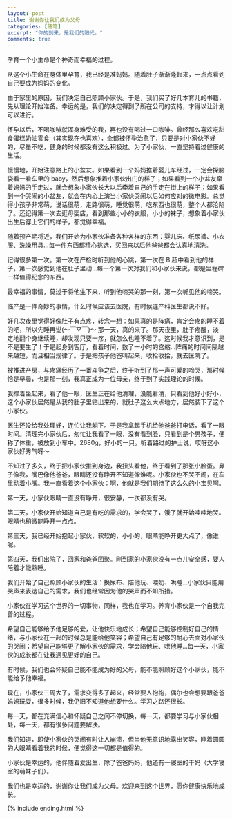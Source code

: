 ```yaml
---
layout: post
title: 谢谢你让我们成为父母
categories: [随笔]
excerpt: "你的到来，是我们的阳光。"
comments: true
---
```


孕育一个小生命是个神奇而幸福的过程。

从这个小生命在身体里孕育，我已经是准妈妈。随着肚子渐渐隆起来，一点点看到自己要成为妈妈的变化。

由于家里的原因，我们决定自己照顾小家伙。于是，我们买了好几本育儿的书籍，先从理论开始准备。幸运的是，我们的决定得到了所在公司的支持，才得以让计划可以进行。

怀孕以后，不喝咖啡就浑身难受的我，再也没有喝过一口咖啡。曾经那么喜欢吃甜食蛋糕奶油零食（其实现在也喜欢），全都被怀孕治愈了，只要是对小家伙不好的，尽量不吃，健身的时候都没有这么积极过。为了小家伙，一直坚持着过健康的生活。

慢慢地，开始注意路上的小盆友。如果看到一个妈妈推着婴儿车经过，一定会探脑袋看一看车里的 baby，然后想象推着小家伙出门的样子；如果看到一个小盆友牵着妈妈的手走过，就会想象小家伙长大以后牵着自己的手走在街上的样子；如果看到一个哭闹的小盆友，就会在内心上演当小家伙哭闹以后如何应对的微电影。总觉得小孩子非常萌，说话很萌，走路很萌，睡觉很萌，吃东西也很萌，整个人都沦陷了。还记得第一次去逛母婴店，看到那些小小的衣服，小小的袜子，想象着小家伙出生后穿上它们的样子，都觉得幸福。

随着预产期将近，我们开始为小家伙准备各种各样的东西：婴儿床、纸尿裤、小衣服、洗澡用具...每一件东西都精心挑选，买回来以后他爸爸都会认真地清洗。

记得很多第一次。第一次在产检时听到他的心跳，第一次在 B 超中看到他的样子，第一次感觉到他在肚子里动...每一个第一次对我们和小家伙来说，都是里程碑一样值得纪念的东西。

最幸福的事情，莫过于将他生下来，听到他啼哭的那一刻，第一次听见他的啼哭。

临产是一件奇妙的事情，什么时候应该去医院，有时候连产科医生都说不好。

好几次夜里觉得好像肚子有点疼，转念一想：如果真的是阵痛，肯定会疼的睡不着的吧，所以先睡再说(～￣▽￣)～ 那一天，真的来了。那天夜里，肚子疼醒，淡定地翻个身继续睡，却发现只要一疼，就怎么也睡不着了。这时候我才意识到，是不是要生了！于是起身到客厅，看着时间，数了一小时的宫缩...阵痛的时间间隔越来越短，而且相当规律了。于是把孩子他爸叫起来，收拾收拾，就去医院了。

被推进产房，与疼痛经历了一番斗争之后，终于听到了那一声可爱的啼哭，那时候恰是早晨，也是那一刻，我真正成为一位母亲，终于到了实践理论的时候。

我撑着坐起来，看了他一眼，医生正在给他清理，没能看清，只看到他好小好小，这个小家伙居然是从我的肚子里钻出来的，就肚子这么大点地方，居然装下了这个小家伙。

医生还没给我处理好，连忙让我躺下。于是我拿起手机给他爸爸打电话，看了一眼时间。清理完小家伙后，匆忙让我看了一眼，没有看到脸，只看到是个男孩子，便称了体重，被放到小车中。2680g，好小的一只。听着路过的护士说，哎呀这小家伙好秀气呀～

不知过了多久，终于把小家伙推到身边，我扭头看他，终于看到了那张小脸蛋。鼻子像我，嘴巴像他爸爸，眼睛还没有睁开不知道像谁呢。小家伙也不哭不闹，在车里动着小嘴。我一直看着这个小家伙：啊，他就是我们期待了这么久的小宝贝啊。

第一天，小家伙眼睛一直没有睁开，很安静，一次都没有哭。

第二天，小家伙开始知道自己是有吃的需求的，学会哭了，饿了就开始哇哇地哭。眼睛也稍微能睁开一点点。

第三天，我已经开始抱起小家伙，软软的，小小的，眼睛能睁开更大点了，像谁呢。

第四天，我们出院了，回家和爸爸团聚。刚到家的小家伙没有一点儿安全感，要人陪着才能熟睡。

我们开始了自己照顾小家伙的生活：换尿布、陪他玩、喂奶、哄睡...小家伙只能用哭声来表达自己的需求，我们也经常因为他的哭声而不知所措。

小家伙在学习这个世界的一切事物，同样，我也在学习。养育小家伙是一个自我完善的过程。

希望自己能够给予他足够的爱，让他快乐地成长；希望自己能够控制好自己的情绪，与小家伙在一起的时候总是能给他笑容；希望自己有足够的耐心去面对小家伙的哭闹；希望自己能够更了解小家伙的需求，学会陪他玩、哄他睡...每一天，小家伙的成长都在让我遇见更好的自己。

有时候，我们也会怀疑自己能不能成为好的父母，能不能照顾好这个小家伙，能不能给予他幸福。

现在，小家伙三周大了，需求变得多了起来，经常要人抱抱，偶尔也会想要跟爸爸妈妈玩耍，很多时候，我仍旧不知道他想要什么。学习之路还很长。

每一天，都在充满信心和怀疑自己之间不停切换，每一天，都要学习与小家伙相处，每一天，都有很多问题要解决。

我们知道，即使小家伙的哭闹有时让人崩溃，但当他无意识地露出笑容，睁着圆圆的大眼睛看着我的时候，便觉得这一切都是值得的。

小家伙是幸运的，他伴随着爱出生，除了爸爸妈妈，他还有一寝室的干妈（大学寝室的萌妹子们）。

我们也是幸运的，谢谢你让我们成为父母。欢迎来到这个世界，愿你健康快乐地成长。

{% include ending.html %}
